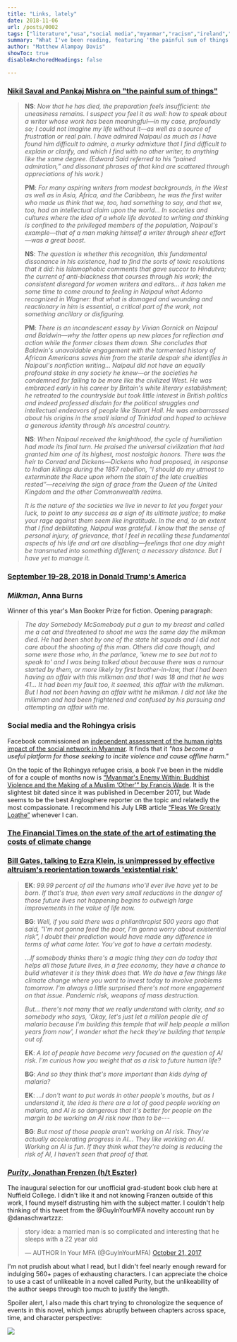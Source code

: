 ```yaml
---
title: "Links, lately"
date: 2018-11-06
url: /posts/0002
tags: ["literature","usa","social media","myanmar","racism","ireland","bill gates","effective altruism","identity","colonialism","development","culture","politics"]
summary: "What I've been reading, featuring 'the painful sum of things'; social media and human rights; 'Purity' by Jonathan Franzen"
author: "Matthew Alampay Davis"
showToc: true
disableAnchoredHeadings: false

---
```


### [Nikil Saval and Pankaj Mishra on "the painful sum of things"](https://nplusonemag.com/online-only/online-only/the-painful-sum-of-things/)

> **NS**: *Now that he has died, the preparation feels insufficient: the uneasiness remains. I suspect you feel it as well: how to speak about a writer whose work has been meaningful—in my case, profoundly so; I could not imagine my life without it—as well as a source of frustration or real pain. I have admired Naipaul as much as I have found him difficult to admire, a murky admixture that I find difficult to explain or clarify, and which I find with no other writer, to anything like the same degree. (Edward Said referred to his “pained admiration,” and dissonant phrases of that kind are scattered through appreciations of his work.)*
> 
> **PM**: *For many aspiring writers from modest backgrounds, in the West as well as in Asia, Africa, and the Caribbean, he was the first writer who made us think that we, too, had something to say, and that we, too, had an intellectual claim upon the world... In societies and cultures where the idea of a whole life devoted to writing and thinking is confined to the privileged members of the population, Naipaul's example—that of a man making himself a writer through sheer effort—was a great boost.*
>
> **NS**: *The question is whether this recognition, this fundamental dissonance in his existence, had to find the sorts of toxic resolutions that it did: his Islamophobic comments that gave succor to Hindutva; the current of anti-blackness that courses through his work; the consistent disregard for women writers and editors... it has taken me some time to come around to feeling in Naipaul what Adorno recognized in Wagner: that what is damaged and wounding and reactionary in him is essential, a critical part of the work, not something ancillary or disfiguring.*
> 
> **PM**: *There is an incandescent essay by Vivian Gornick on Naipaul and Baldwin—why the latter opens up new places for reflection and action while the former closes them down. She concludes that Baldwin's unavoidable engagement with the tormented history of African Americans saves him from the sterile despair she identifies in Naipaul's nonfiction writing… Naipaul did not have an equally profound stake in any society he knew—or the societies he condemned for failing to be more like the civilized West. He was embraced early in his career by Britain's white literary establishment; he retreated to the countryside but took little interest in British politics and indeed professed disdain for the political struggles and intellectual endeavors of people like Stuart Hall. He was embarrassed about his origins in the small island of Trinidad and hoped to achieve a generous identity through his ancestral country.*
> 
> **NS**: *When Naipaul received the knighthood, the cycle of humiliation had made its final turn. He praised the universal civilization that had granted him one of its highest, most nostalgic honors. There was the heir to Conrad and Dickens—Dickens who had proposed, in response to Indian killings during the 1857 rebellion, “I should do my utmost to exterminate the Race upon whom the stain of the late cruelties rested”—receiving the sign of grace from the Queen of the United Kingdom and the other Commonwealth realms.*
> 
> *It is the nature of the societies we live in never to let you forget your luck, to point to any success as a sign of its ultimate justice; to make your rage against them seem like ingratitude. In the end, to an extent that I find debilitating, Naipaul was grateful. I know that the sense of personal injury, of grievance, that I feel in recalling these fundamental aspects of his life and art are disabling—feelings that one day might be transmuted into something different; a necessary distance. But I have yet to manage it.*

### [September 19-28, 2018 in Donald Trump's America](https://www.lrb.co.uk/v40/n20/eliot-weinberger/ten-typical-days-in-trumps-america)

### *Milkman*, Anna Burns

Winner of this year's Man Booker Prize for fiction. Opening paragraph:

> *The day Somebody McSomebody put a gun to my breast and called me a cat and threatened to shoot me was the same day the milkman died. He had been shot by one of the state hit squads and I did not care about the shooting of this man. Others did care though, and some were those who, in the parlance, 'knew me to see but not to speak to' and I was being talked about because there was a rumour started by them, or more likely by first brother-in-law, that I had been having an affair with this milkman and that I was 18 and that he was 41… It had been my fault too, it seemed, this affair with the milkman. But I had not been having an affair witht he milkman. I did not like the milkman and had been frightened and confused by his pursuing and attempting an affair with me.*

### Social media and the Rohingya crisis

Facebook commissioned an [independent assessment of the human rights impact of the social network in Myanmar](https://newsroom.fb.com/news/2018/11/myanmar-hria/). It finds that it *"has become a useful platform for those seeking to incite violence and cause offline harm."*

On the topic of the Rohingya refugee crisis, a book I've been in the middle of for a couple of months now is [“Myanmar's Enemy Within: Buddhist Violence and the Making of a Muslim ‘Other'” by Francis Wade](https://www.amazon.co.uk/Myanmars-Enemy-Within-Buddhist-Arguments/dp/1783605286). It is the slightest bit dated since it was published in December 2017, but Wade seems to be the best Anglosphere reporter on the topic and relatedly the most compassionate. I recommend his July LRB article [“Fleas We Greatly Loathe”](https://www.lrb.co.uk/v40/n13/francis-wade/fleas-we-greatly-loathe) whenever I can.

### [The Financial Times on the state of the art of estimating the costs of climate change](https://ftalphaville.ft.com/2018/10/18/1539847800000/What-s-the-damage--of-that-climate-change-cost-benefit-model---/)

### [Bill Gates, talking to Ezra Klein, is unimpressed by effective altruism's reorientation towards 'existential risk'](https://www.vox.com/future-perfect/2018/10/15/17957266/bill-gates-interview-poverty-economics-ai)

> **EK**: *99.99 percent of all the humans who'll ever live have yet to be born. If that's true, then even very small reductions in the danger of those future lives not happening begins to outweigh large improvements in the value of life now.*
>
> **BG**: *Well, if you said there was a philanthropist 500 years ago that said, "I'm not gonna feed the poor, I'm gonna worry about existential risk", I doubt their prediction would have made any difference in terms of what came later. You've got to have a certain modesty.*
>
> *...If somebody thinks there's a magic thing they can do today that helps all those future lives, in a free economy, they have a chance to build whatever it is they think does that. We do have a few things like climate change where you want to invest today to involve problems tomorrow. I'm always a little surprised there's not more engagement on that issue. Pandemic risk, weapons of mass destruction.*
>
> *But... there's not many that we really understand with clarity, and so somebody who says, 'Okay, let's just let a million people die of malaria because I'm building this temple that will help people a million years from now', I wonder what the heck they're building that temple out of.*
> 
> **EK**: *A lot of people have become very focused on the question of AI risk. I'm curious how you weight that as a risk to future human life?*
>
> **BG**: *And so they think that's more important than kids dying of malaria?*
>
> **EK**: *...I don't want to put words in other people's mouths, but as I understand it, the idea is there are a lot of good people working on malaria, and AI is so dangerous that it's better for people on the margin to be working on AI risk now than to be---*
>
> **BG**: *But most of those people aren't working on AI risk. They're actually accelerating progress in AI... They like working on AI. Working on AI is fun. If they think what they're doing is reducing the risk of AI, I haven't seen that proof of that.*

### [*Purity*, Jonathan Frenzen (h/t Eszter)](https://www.amazon.co.uk/Purity-Jonathan-Franzen/dp/0007532768)

The inaugural selection for our unofficial grad-student book club here at Nuffield College. I didn't like it and not knowing Franzen outside of this work, I found myself distrusting him with the subject matter. I couldn't help thinking of this tweet from the @GuyInYourMFA novelty account run by @danaschwartzzz:

<blockquote class="twitter-tweet"><p lang="en" dir="ltr">story idea: a married man is so complicated and interesting that he sleeps with a 22 year old</p>&mdash; AUTHOR In Your MFA (@GuyInYourMFA) <a href="https://twitter.com/GuyInYourMFA/status/921725813405507589?ref_src=twsrc%5Etfw">October 21, 2017</a></blockquote> <script async src="https://platform.twitter.com/widgets.js" charset="utf-8"></script>

I'm not prudish about what I read, but I didn't feel nearly enough reward for indulging 560+ pages of exhausting characters. I can appreciate the choice to use a cast of unlikeable in a novel called Purity, but the unlikeability of the author seeps through too much to justify the length.

Spoiler alert, I also made this chart trying to chronologize the sequence of events in this novel, which jumps abruptly between chapters across space, time, and character perspective:

![](/posts/post-files/purity.jpg)